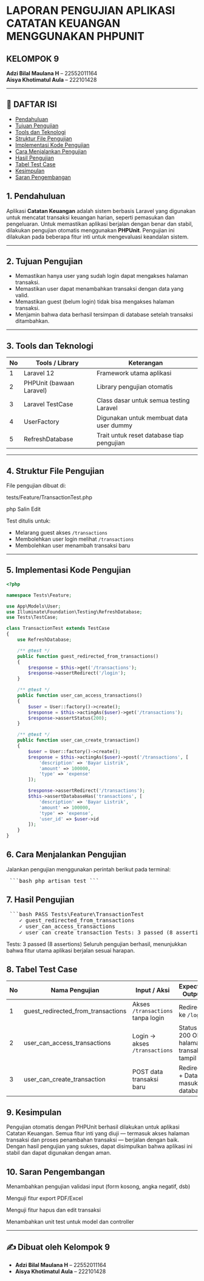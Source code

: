 # LAPORAN PENGUJIAN APLIKASI CATATAN KEUANGAN MENGGUNAKAN PHPUNIT

## KELOMPOK 9
**Adzi Bilal Maulana H** – 22552011164  
**Aisya Khotimatul Aula** – 222101428

---

## 📑 DAFTAR ISI

- [Pendahuluan](#1-pendahuluan)
- [Tujuan Pengujian](#2-tujuan-pengujian)
- [Tools dan Teknologi](#3-tools-dan-teknologi)
- [Struktur File Pengujian](#4-struktur-file-pengujian)
- [Implementasi Kode Pengujian](#5-implementasi-kode-pengujian)
- [Cara Menjalankan Pengujian](#6-cara-menjalankan-pengujian)
- [Hasil Pengujian](#7-hasil-pengujian)
- [Tabel Test Case](#8-tabel-test-case)
- [Kesimpulan](#9-kesimpulan)
- [Saran Pengembangan](#10-saran-pengembangan)



## 1. Pendahuluan

Aplikasi **Catatan Keuangan** adalah sistem berbasis Laravel yang digunakan untuk mencatat transaksi keuangan harian, seperti pemasukan dan pengeluaran. Untuk memastikan aplikasi berjalan dengan benar dan stabil, dilakukan pengujian otomatis menggunakan **PHPUnit**. Pengujian ini dilakukan pada beberapa fitur inti untuk mengevaluasi keandalan sistem.

---

## 2. Tujuan Pengujian

- Memastikan hanya user yang sudah login dapat mengakses halaman transaksi.
- Memastikan user dapat menambahkan transaksi dengan data yang valid.
- Memastikan guest (belum login) tidak bisa mengakses halaman transaksi.
- Menjamin bahwa data berhasil tersimpan di database setelah transaksi ditambahkan.

---

## 3. Tools dan Teknologi

| No | Tools / Library           | Keterangan                               |
|----|---------------------------|-------------------------------------------|
| 1  | Laravel 12                | Framework utama aplikasi                  |
| 2  | PHPUnit (bawaan Laravel)  | Library pengujian otomatis                |
| 3  | Laravel TestCase          | Class dasar untuk semua testing Laravel   |
| 4  | UserFactory               | Digunakan untuk membuat data user dummy   |
| 5  | RefreshDatabase           | Trait untuk reset database tiap pengujian |

---

## 4. Struktur File Pengujian

File pengujian dibuat di:

tests/Feature/TransactionTest.php

php
Salin
Edit

Test ditulis untuk:
- Melarang guest akses `/transactions`
- Membolehkan user login melihat `/transactions`
- Membolehkan user menambah transaksi baru

---

## 5. Implementasi Kode Pengujian

```php
<?php

namespace Tests\Feature;

use App\Models\User;
use Illuminate\Foundation\Testing\RefreshDatabase;
use Tests\TestCase;

class TransactionTest extends TestCase
{
    use RefreshDatabase;

    /** @test */
    public function guest_redirected_from_transactions()
    {
        $response = $this->get('/transactions');
        $response->assertRedirect('/login');
    }

    /** @test */
    public function user_can_access_transactions()
    {
        $user = User::factory()->create();
        $response = $this->actingAs($user)->get('/transactions');
        $response->assertStatus(200);
    }

    /** @test */
    public function user_can_create_transaction()
    {
        $user = User::factory()->create();
        $response = $this->actingAs($user)->post('/transactions', [
            'description' => 'Bayar Listrik',
            'amount' => 100000,
            'type' => 'expense'
        ]);

        $response->assertRedirect('/transactions');
        $this->assertDatabaseHas('transactions', [
            'description' => 'Bayar Listrik',
            'amount' => 100000,
            'type' => 'expense',
            'user_id' => $user->id
        ]);
    }
}
```
## **6. Cara Menjalankan Pengujian**
Jalankan pengujian menggunakan perintah berikut pada terminal:

<pre> ```bash php artisan test ``` </pre>

## **7. Hasil Pengujian**
<pre> ```bash PASS Tests\Feature\TransactionTest 
    ✓ guest_redirected_from_transactions 
    ✓ user_can_access_transactions 
    ✓ user_can_create_transaction Tests: 3 passed (8 assertions) ``` </pre>

Tests: 3 passed (8 assertions)
Seluruh pengujian berhasil, menunjukkan bahwa fitur utama aplikasi berjalan sesuai harapan.

## **8. Tabel Test Case**

| No | Nama Pengujian                    | Input / Aksi                         | Expected Output                             | Status |
|----|----------------------------------|--------------------------------------|----------------------------------------------|--------|
| 1  | guest_redirected_from_transactions | Akses `/transactions` tanpa login   | Redirect ke `/login`                         | ✅     |
| 2  | user_can_access_transactions     | Login → akses `/transactions`       | Status 200 OK, halaman transaksi tampil      | ✅     |
| 3  | user_can_create_transaction      | POST data transaksi baru            | Redirect + Data masuk ke database            | ✅     |


## **9. Kesimpulan**
Pengujian otomatis dengan PHPUnit berhasil dilakukan untuk aplikasi Catatan Keuangan. Semua fitur inti yang diuji — termasuk akses halaman transaksi dan proses penambahan transaksi — berjalan dengan baik. Dengan hasil pengujian yang sukses, dapat disimpulkan bahwa aplikasi ini stabil dan dapat digunakan dengan aman.

## **10. Saran Pengembangan**
Menambahkan pengujian validasi input (form kosong, angka negatif, dsb)

Menguji fitur export PDF/Excel

Menguji fitur hapus dan edit transaksi

Menambahkan unit test untuk model dan controller

---

## ✍️ Dibuat oleh Kelompok 9

- **Adzi Bilal Maulana H** – 22552011164  
- **Aisya Khotimatul Aula** – 222101428

